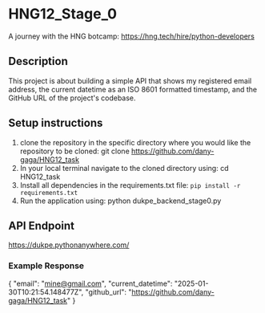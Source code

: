 # HNG12_Stage_0
A journey with the HNG botcamp: https://hng.tech/hire/python-developers

## Description
This project is about building a simple API that shows my registered email address, the current datetime as an ISO 8601 formatted 
timestamp, and the GitHub URL of the project's codebase.

## Setup instructions
1. clone the repository in the specific directory where you would like the repository to be cloned:
   git clone https://github.com/dany-gaga/HNG12_task
2. In your local terminal navigate to the cloned directory using: cd HNG12_task
3. Install all dependencies in the requirements.txt file: `pip install -r requirements.txt`
4. Run the application using: python dukpe_backend_stage0.py

## API Endpoint  
https://dukpe.pythonanywhere.com/ 
  
### Example Response  
{
  "email": "mine@gmail.com",
  "current_datetime": "2025-01-30T10:21:54.148477Z",
  "github_url": "https://github.com/dany-gaga/HNG12_task"
}
